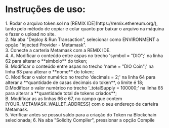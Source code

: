 <h1> Instruções de uso: </h1>
1. Rodar o arquivo token.sol na [REMIX IDE](https://remix.ethereum.org/), tanto pelo método de copiar e colar quanto por baixar o arquivo na máquina e fazer o upload no site. </br>
2. Na aba "Deploy & Run Transaction", selecionar como ENVIRONMENT a opção "Injected Provider - Metamask". </br>
3. Conecte a carteria Metamask com a REMIX IDE. </br>
4.  A. Modificar o conteúdo entre aspas no trecho 'symbol = "DIO";' na linha 62 para alterar o **símbolo** do token; </br>
    B. Modificar o conteúdo entre aspas no trecho 'name = "DIO Coin";' na linha 63 para alterar o **nome** do token; </br>
    C. Modificar o valor numérico no trecho 'decimals = 2;' na linha 64 para alterar a **quantidade de casas decimais do token**, o limite é 18; </br>
    D.Modificar o valor numérico no trecho '_totalSupply = 100000;' na linha 65 para alterar a **quantidade total de tokens criados**; </br>
    B. Modificar as as linhas 66 e 67, no campo que contem  [YOUR_METAMASK_WALLET_ADDRESS] com o seu endereço de carteira Metamask. </br>
5. Verificar antes se possui saldo para a criação do Token na Blockchain selecionada;
6. Na aba "Solidity Compiler", pressionar a opção Compile

